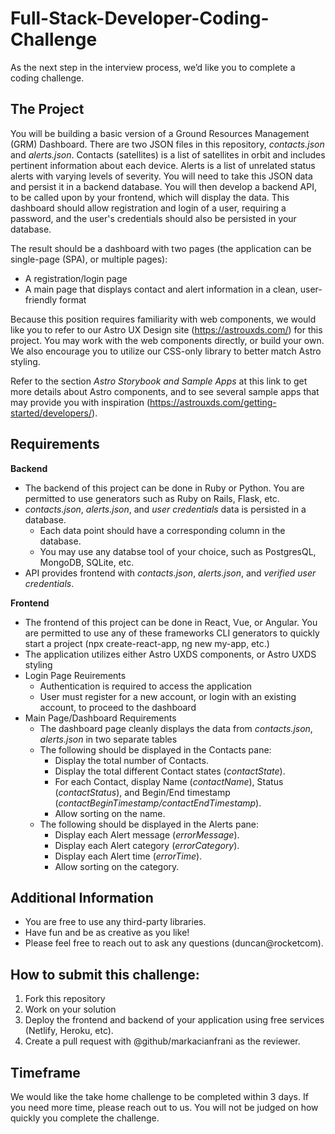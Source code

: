 # Full-Stack-Developer-Coding-Challenge
As the next step in the interview process, we’d like you to complete a coding challenge.

## The Project

You will be building a basic version of a Ground Resources Management (GRM) Dashboard. There are two JSON files in this repository, *contacts.json* and *alerts.json*. Contacts (satellites) is a list of satellites in orbit and includes pertinent information about each device. Alerts is a list of unrelated status alerts with varying levels of severity. You will need to take this JSON data and persist it in a backend database. You will then develop a backend API, to be called upon by your frontend, which will display the data. This dashboard should allow registration and login of a user, requiring a password, and the user's credentials should also be persisted in your database.

The result should be a dashboard with two pages (the application can be single-page (SPA), or multiple pages):

* A registration/login page
* A main page that displays contact and alert information in a clean, user-friendly format

Because this position requires familiarity with web components, we would like you to refer to our Astro UX Design site (https://astrouxds.com/) for this project. You may work with the web components directly, or build your own. We also encourage you to utilize our CSS-only library to better match Astro styling.

Refer to the section *Astro Storybook and Sample Apps* at this link to get more details about Astro components, and to see several sample apps that may provide you with inspiration (https://astrouxds.com/getting-started/developers/).

## Requirements

**Backend**
* The backend of this project can be done in Ruby or Python. You are permitted to use generators such as Ruby on Rails, Flask, etc.
* *contacts.json*, *alerts.json*, and *user credentials* data is persisted in a database. 
  * Each data point should have a corresponding column in the database.
  * You may use any databse tool of your choice, such as PostgresQL, MongoDB, SQLite, etc.
* API provides frontend with *contacts.json*, *alerts.json*, and *verified user credentials*.

**Frontend**
* The frontend of this project can be done in React, Vue, or Angular. You are permitted to use any of these frameworks CLI generators to quickly start a project (npx create-react-app, ng new my-app, etc.)
* The application utilizes either Astro UXDS components, or Astro UXDS styling
* Login Page Reuirements
  * Authentication is required to access the application
  * User must register for a new account, or login with an existing account, to proceed to the dashboard
* Main Page/Dashboard Requirements
  * The dashboard page cleanly displays the data from *contacts.json*, *alerts.json* in two separate tables
  * The following should be displayed in the Contacts pane:
    * Display the total number of Contacts.
    * Display the total different Contact states (*contactState*).
    * For each Contact, display Name (*contactName*), Status (*contactStatus*), and Begin/End timestamp (*contactBeginTimestamp/contactEndTimestamp*).
    * Allow sorting on the name.
  * The following should be displayed in the Alerts pane:
    * Display each Alert message (*errorMessage*).
    * Display each Alert category (*errorCategory*).
    * Display each Alert time (*errorTime*).
    * Allow sorting on the category.

## Additional Information
* You are free to use any third-party libraries.
* Have fun and be as creative as you like!
* Please feel free to reach out to ask any questions (duncan@rocketcom).

## How to submit this challenge:
1. Fork this repository
2. Work on your solution
3. Deploy the frontend and backend of your application using free services (Netlify, Heroku, etc).
4. Create a pull request with @github/markacianfrani as the reviewer.

## Timeframe

We would like the take home challenge to be completed within 3 days. If you need more time, please reach out to us. You will not be judged on how quickly you complete the challenge.
